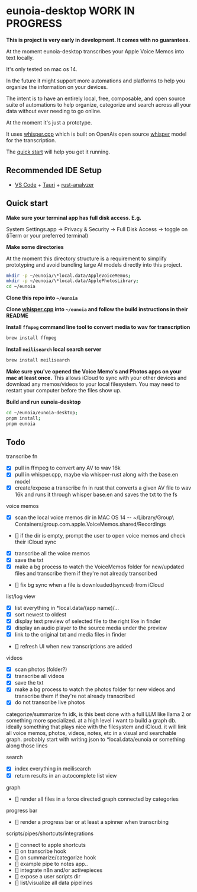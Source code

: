 # eunoia-desktop WORK IN PROGRESS

**This is project is very early in development. It comes with no guarantees.**

At the moment eunoia-desktop transcribes your Apple Voice Memos into text locally.

It's only tested on mac os 14.

In the future it might support more automations and platforms to help you organize the information on your devices.

The intent is to have an entirely local, free, composable, and open source suite of automations to help organize, categorize and search across all your data without ever needing to go online.

At the moment it's just a prototype.

It uses [whisper.cpp](https://github.com/ggerganov/whisper.cpp) which is built on OpenAis open source [whisper](https://openai.com/research/whisper) model for the transcription.

The [quick start](#quick-start) will help you get it running.

## Recommended IDE Setup

- [VS Code](https://code.visualstudio.com/) + [Tauri](https://marketplace.visualstudio.com/items?itemName=tauri-apps.tauri-vscode) + [rust-analyzer](https://marketplace.visualstudio.com/items?itemName=rust-lang.rust-analyzer)


## Quick start

**Make sure your terminal app has full disk access. E.g.**

System Settings.app -> Privacy & Security -> Full Disk Access -> toggle on (iTerm or your preferred terminal)

**Make some directories**

At the moment this directory structure is a requirement to simplify prototyping and avoid bundling large AI models directly into this project.

```bash
mkdir -p ~/eunoia/\*local.data/AppleVoiceMemos;
mkdir -p ~/eunoia/\*local.data/ApplePhotosLibrary;
cd ~/eunoia
```

**Clone this repo into `~/eunoia`**

**Clone [whisper.cpp](https://github.com/ggerganov/whisper.cpp#quick-start) into `~/eunoia` and follow the build instructions in their README**

**Install `ffmpeg` command line tool to convert media to wav for transcription**

```bash
brew install ffmpeg
```

**Install `meilisearch` local search server**

```bash
brew install meilisearch
```

**Make sure you've opened the Voice Memo's and Photos apps on your mac at least once.** This allows iCloud to sync with your other devices and download any memos/videos to your local filesystem. You may need to restart your computer before the files show up.

**Build and run eunoia-desktop**

```bash
cd ~/eunoia/eunoia-desktop;
pnpm install;
pnpm eunoia
```

## Todo

transcribe fn
- [x] pull in ffmpeg to convert any AV to wav 16k
- [x] pull in whisper.cpp, maybe via whisper-rust along with the base.en model
- [x] create/expose a transcribe fn in rust that converts a given AV file to wav 16k and runs it through whisper base.en and saves the txt to the fs

voice memos
- [x] scan the local voice memos dir in MAC OS 14 -- ~/Library/Group\ Containers/group.com.apple.VoiceMemos.shared/Recordings
- [] if the dir is empty, prompt the user to open voice memos and check their iCloud sync
- [x] transcribe all the voice memos 
- [x] save the txt
- [x] make a bg process to watch the VoiceMemos folder for new/updated files and transcribe them if they're not already transcribed
- [] fix bg sync when a file is downloaded(synced) from iCloud

list/log view
- [x] list everything in *local.data/(app name)/...
- [x] sort newest to oldest
- [x] display text preview of selected file to the right like in finder
- [x] display an audio player to the source media under the preview
- [x] link to the original txt and media files in finder
- [] refresh UI when new transcriptions are added

videos
- [x] scan photos (folder?)
- [x] transcribe all videos
- [x] save the txt
- [x] make a bg process to watch the photos folder for new videos and transcribe them if they're not already transcribed
- [x] do not transcribe live photos

categorize/summarize fn
idk, is this best done with a full LLM like llama 2 or something more specialized.
at a high level i want to build a graph db. ideally something that plays nice with the filesystem and iCloud.
it will link all voice memos, photos, videos, notes, etc in a visual and searchable graph.
probably start with writing json to *local.data/eunoia or something along those lines

search
- [x] index everything in meilisearch
- [x] return results in an autocomplete list view

graph
- [] render all files in a force directed graph connected by categories

progress bar
- [] render a progress bar or at least a spinner when transcribing

scripts/pipes/shortcuts/integrations
- [] connect to apple shortcuts
- [] on transcribe hook
- [] on summarize/categorize hook
- [] example pipe to notes app..
- [] integrate n8n and/or activepieces
- [] expose a user scripts dir
- [] list/visualize all data pipelines
